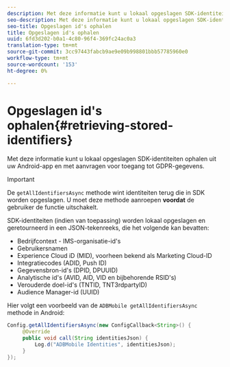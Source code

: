 ```yaml
---
description: Met deze informatie kunt u lokaal opgeslagen SDK-identiteiten ophalen uit uw Android-app en met aanvragen voor toegang tot GDPR-gegevens.
seo-description: Met deze informatie kunt u lokaal opgeslagen SDK-identiteiten ophalen uit uw Android-app en met aanvragen voor toegang tot GDPR-gegevens.
seo-title: Opgeslagen id's ophalen
title: Opgeslagen id's ophalen
uuid: 6fd3d202-b0a1-4c80-96f4-369fc24ac0a3
translation-type: tm+mt
source-git-commit: 3cc97443fabcb9ae9e09b998801bbb57785960e0
workflow-type: tm+mt
source-wordcount: '153'
ht-degree: 0%

---
```



# Opgeslagen id&#39;s ophalen{#retrieving-stored-identifiers}

Met deze informatie kunt u lokaal opgeslagen SDK-identiteiten ophalen uit uw Android-app en met aanvragen voor toegang tot GDPR-gegevens.

>[!IMPORTANT]
>
>De `getAllIdentifiersAsync` methode wint identiteiten terug die in SDK worden opgeslagen. U moet deze methode aanroepen **voordat** de gebruiker de functie uitschakelt.

SDK-identiteiten (indien van toepassing) worden lokaal opgeslagen en geretourneerd in een JSON-tekenreeks, die het volgende kan bevatten:

* Bedrijfcontext - IMS-organisatie-id&#39;s
* Gebruikersnamen
* Experience Cloud iD (MID), voorheen bekend als Marketing Cloud-ID
* Integratiecodes (ADID, Push ID)
* Gegevensbron-id&#39;s (DPID, DPUUID)
* Analytische id&#39;s (AVID, AID, VID en bijbehorende RSID&#39;s)
* Verouderde doel-id&#39;s (TNTID, TNT3rdpartyID)
* Audience Manager-id (UUID)

Hier volgt een voorbeeld van de `ADBMobile getAllIdentifiersAsync` methode in Android:

```java
Config.getAllIdentifiersAsync(new ConfigCallback<String>() { 
     @Override 
     public void call(String identitiesJson) {                 
         Log.d("ADBMobile Identities", identitiesJson); 
     } 
});
```
